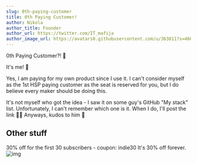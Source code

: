 ```yaml
---
slug: 0th-paying-customer
title: 0th Paying Customer!
author: Nikola
author_title: Founder
author_url: https://twitter.com/IT_mafija
author_image_url: https://avatars0.githubusercontent.com/u/363811?s=460&v=4
---
```


0th Paying Customer?! 🤨

It's me! 🤫
<!--truncate-->
Yes, I am paying for my own product since I use it. I can't consider myself as the 1st HSP paying customer as the seat is reserved for you, but I do believe every maker should be doing this.

It's not myself who got the idea - I saw it on some guy's GitHub "My stack" list. Unfortunately, I can't remember which one is it. When I do, I'll post the link 💪🏼 Anyways, kudos to him 🙌

## Other stuff
30% off for the first 30 subscribers - coupon: indie30 It's 30% off forever.
![img](https://hostedstatus.page/res/img/promo/indie30.png)
